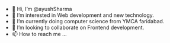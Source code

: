 - 👋 Hi, I’m @ayushSharma
- 👀 I’m interested in Web development and new technology.
- 🌱 I’m currently doing computer science from YMCA faridabad. 
- 💞️ I’m looking to collaborate on Frontend development.
- 📫 How to reach me ...

<!---
ayush3160/ayush3160 is a ✨ special ✨ repository because its `README.md` (this file) appears on your GitHub profile.
You can click the Preview link to take a look at your changes.
--->
